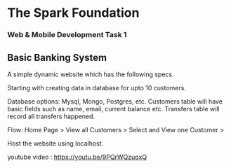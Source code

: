 <h1>The Spark Foundation</h1>
<h3>Web & Mobile Development Task 1</h3>
<h2>Basic Banking System</h2>


<p> A simple dynamic website which has the following specs.</p>
<p> Starting with creating data in database for upto 10 customers.</p>
<p>Database options: Mysql, Mongo, Postgres, etc. Customers table will
have basic fields such as name, email, current balance etc. Transfers
table will record all transfers happened.</p>
 <p>Flow: Home Page > View all Customers > Select and View one Customer >
 <p>Host the website using localhost.</p>


youtube video : https://youtu.be/9PQrWQzuqxQ
